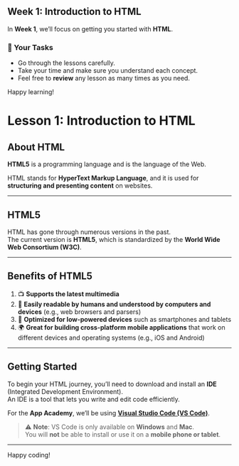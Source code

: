 ## Week 1: Introduction to HTML

In **Week 1**, we’ll focus on getting you started with **HTML**.

### 📘 Your Tasks

- Go through the lessons carefully.
- Take your time and make sure you understand each concept.
- Feel free to **review** any lesson as many times as you need.

Happy learning!
# Lesson 1: Introduction to HTML

## About HTML

**HTML5** is a programming language and is the language of the Web.

HTML stands for **HyperText Markup Language**, and it is used for **structuring and presenting content** on websites.

---

## HTML5

HTML has gone through numerous versions in the past.  
The current version is **HTML5**, which is standardized by the **World Wide Web Consortium (W3C)**.

---

## Benefits of HTML5

1. 📺 **Supports the latest multimedia**
2. 🧠 **Easily readable by humans and understood by computers and devices** (e.g., web browsers and parsers)
3. 📱 **Optimized for low-powered devices** such as smartphones and tablets
4. 🌍 **Great for building cross-platform mobile applications** that work on different devices and operating systems (e.g., iOS and Android)

---

## Getting Started

To begin your HTML journey, you’ll need to download and install an **IDE** (Integrated Development Environment).  
An IDE is a tool that lets you write and edit code efficiently.

For the **App Academy**, we’ll be using **[Visual Studio Code (VS Code)](https://code.visualstudio.com/)**.

> ⚠️ **Note**: VS Code is only available on **Windows** and **Mac**.  
> You will **not** be able to install or use it on a **mobile phone or tablet**.

---

Happy coding!
